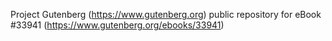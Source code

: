 Project Gutenberg (https://www.gutenberg.org) public repository for eBook #33941 (https://www.gutenberg.org/ebooks/33941)
